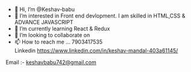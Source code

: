 - 👋 Hi, I’m @Keshav-babu
- 👀 I’m interested in Front end devlopment.
I am skilled in HTML,CSS & ADVANCE JAVASCRIPT
- 🌱 I’m currently learning React & Redux
- 💞️ I’m looking to collaborate on 
- 📫 How to reach me ...
7903417535    
Linkedin https://www.linkedin.com/in/keshav-mandal-403a61145/ 

Email :- keshavbabu742@gmail.com


<!---
Keshav-babu/Keshav-babu is a ✨ special ✨ repository because its `README.md` (this file) appears on your GitHub profile.
You can click the Preview link to take a look at your changes.
--->
